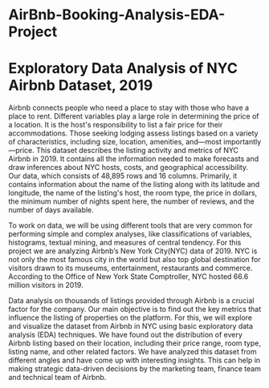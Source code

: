 # AirBnb-Booking-Analysis-EDA-Project
#  Exploratory Data Analysis of NYC Airbnb Dataset, 2019

Airbnb connects people who need a place to stay with those who have a place to rent. Different variables play a large role in determining the price of a location. It is the host's responsibility to list a fair price for their accommodations. Those seeking lodging assess listings based on a variety of characteristics, including size, location, amenities, and—most importantly—price. This dataset describes the listing activity and metrics of NYC Airbnb in 2019. It contains all the information needed to make forecasts and draw inferences about NYC hosts, costs, and geographical accessibility. Our data, which consists of 48,895 rows and 16 columns. Primarily, it contains information about the name of the listing along with its latitude and longitude, the name of the listing's host, the room type, the price in dollars, the minimum number of nights spent here, the number of reviews, and the number of days available.

To work on data, we will be using different tools that are very common for performing simple and complex analyses, like classifications of variables, histograms, textual mining, and measures of central tendency.
For this project we are analyzing Airbnb’s New York City(NYC) data of 2019. NYC is not only the most famous city in the world but also top global destination for visitors drawn to its museums, entertainment, restaurants and commerce. According to the Office of New York State Comptroller, NYC hosted 66.6 million visitors in 2019.

Data analysis on thousands of listings provided through Airbnb is a crucial factor for the company. Our main objective is to find out the key metrics that influence the listing of properties on the platform. For this, we will explore and visualize the dataset from Airbnb in NYC using basic exploratory data analysis (EDA) techniques. We have found out the distribution of every Airbnb listing based on their location, including their price range, room type, listing name, and other related factors. We have analyzed this dataset from different angles and have come up with interesting insights. This can help in making strategic data-driven decisions by the marketing team, finance team and technical team of Airbnb.
